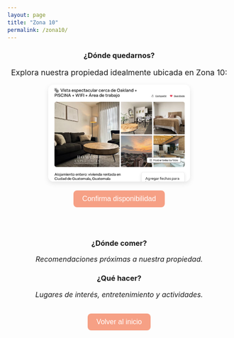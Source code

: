 ```yaml
---
layout: page
title: "Zona 10"
permalink: /zona10/
---
```


<div style="text-align: center;">

### ¿Dónde quedarnos?
<p style="font-size: 1.1rem;">Explora nuestra propiedad idealmente ubicada en Zona 10:</p>

<div style="display: flex; justify-content: center;">
  <div style="max-width: 320px;">
    <img src="/assets/images/zona10_optimized.jpg" alt="Zona 10" style="width: 100%; border-radius: 12px; box-shadow: 0 4px 12px rgba(0,0,0,0.1);">
    <br><br>
    <a href="https://www.airbnb.mx/rooms/1249461738512117875?guests=1&adults=1&s=67&unique_share_id=85f7acfa-eb6f-4211-a707-3e60ac16d535" target="_blank">
      <button style="background-color: #f6a085; color: white; border: none; padding: 10px 20px; border-radius: 8px; font-size: 1rem; cursor: pointer;">Confirma disponibilidad</button>
    </a>
  </div>
</div>

<br><br>

### ¿Dónde comer?
<p style="font-style: italic; font-size: 1rem;">Recomendaciones próximas a nuestra propiedad.</p>

### ¿Qué hacer?
<p style="font-style: italic; font-size: 1rem;">Lugares de interés, entretenimiento y actividades.</p>

<br>
<a href="/" style="text-decoration: none;">
  <button style="background-color: #f6a085; color: white; border: none; padding: 10px 20px; border-radius: 8px; font-size: 1rem; cursor: pointer;">Volver al inicio</button>
</a>

</div>
